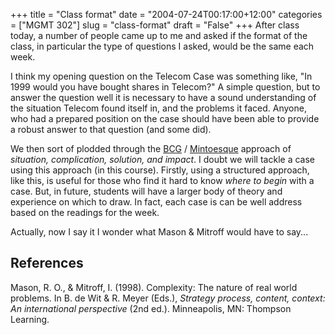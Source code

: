 +++
title = "Class format"
date = "2004-07-24T00:17:00+12:00"
categories = ["MGMT 302"]
slug = "class-format"
draft = "False"
+++
After class today, a number of people came up to me and asked if the
format of the class, in particular the type of questions I asked,
would be the same each week.

I think my opening question on the Telecom Case was something like,
"In 1999 would you have bought shares in Telecom?" A simple question,
but to answer the question well it is necessary to have a sound
understanding of the situation Telecom found itself in, and the
problems it faced. Anyone, who had a prepared position on the case
should have been able to provide a robust answer to that question (and
some did).

We then sort of plodded through the [BCG](http://www.bcg.com) /
[Mintoesque](http://www.amazon.com/exec/obidos/tg/detail/-/0960191038?v=glance)
approach of _situation, complication, solution, and impact_.
I doubt we will tackle a case using this approach (in this course).
Firstly, using a structured approach, like this, is useful for those
who find it hard to know _where to begin_ with a case. But, in future,
students will have a larger body of theory and experience on which
to draw. In fact, each case is can be well address based on the
readings for the week.

Actually, now I say it I wonder what Mason & Mitroff would have to say...


## References

Mason, R. O., & Mitroff, I. (1998).
Complexity: The nature of real world problems. In B. de Wit &
R. Meyer (Eds.), _Strategy process, content,
context: An international perspective_ (2nd ed.). Minneapolis,
MN: Thompson Learning.
